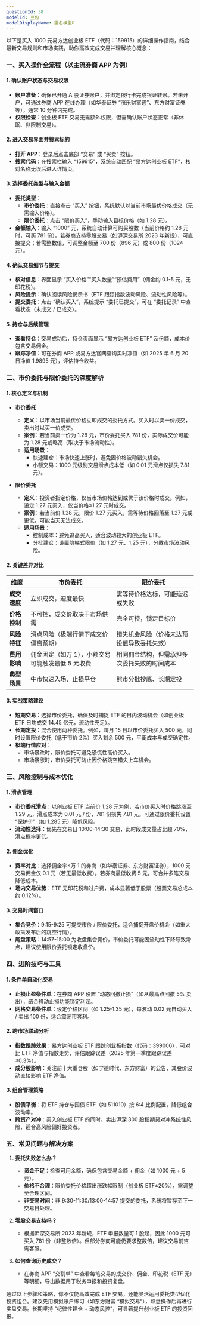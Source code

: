 ```yaml
---
questionId: 38
modelId: 豆包
modelDisplayName: 匿名模型D
---
```

以下是买入 1000 元易方达创业板 ETF（代码：159915）的详细操作指南，结合最新交易规则和市场实践，助你高效完成交易并理解核心概念：

### 一、买入操作全流程（以主流券商 APP 为例）

#### 1. 确认账户状态与交易权限

- **账户准备**：确保已开通 A 股证券账户，并绑定银行卡完成银证转账。若未开户，可通过券商 APP 在线办理（如华泰证券 “涨乐财富通”、东方财富证券等），通常 10 分钟内完成。
- **权限检查**：创业板 ETF 交易无需额外权限，但需确认账户状态正常（非休眠、非限制交易）。

#### 2. 进入交易界面并搜索标的

- **打开 APP**：登录后点击底部 “交易” 或 “买卖” 按钮。
- **搜索代码**：在搜索栏输入 “159915”，系统自动匹配 “易方达创业板 ETF”，核对名称无误后进入详情页。

#### 3. 选择委托类型与输入金额

- **委托类型**：
    - **市价委托**：直接点击 “买入” 按钮，系统默认以当前市场最优价格成交（无需输入价格）。
    - **限价委托**：点击 “限价买入”，手动输入目标价格（如 1.28 元）。
- **金额输入**：输入 “1000” 元，系统自动计算可购买股数（当前价格约 1.28 元时，可买 781 份）。若券商支持零股交易（如沪深交易所 2023 年新规），可直接提交；若需整数倍，可调整金额至 700 份（896 元）或 800 份（1024 元）。

#### 4. 确认交易细节与提交

- **核对信息**：界面显示 “买入价格”“买入数量”“预估费用”（佣金约 0.1-5 元，无印花税）。
- **风险提示**：确认阅读风险揭示书（ETF 跟踪指数波动风险、流动性风险等）。
- **提交委托**：点击 “确认买入”，系统提示 “委托已提交”，可在 “委托记录” 中查看状态（未成交 / 已成交）。

#### 5. 持仓与后续管理

- **查看持仓**：交易成功后，持仓页面显示 “易方达创业板 ETF” 及份额，成本价包含交易佣金。
- **跟踪净值**：可在券商 APP 或易方达官网查询实时净值（如 2025 年 6 月 20 日净值 1.9895 元），评估持仓收益。

### 二、市价委托与限价委托的深度解析

#### 1. 核心定义与机制

- **市价委托**
    
    - **定义**：以市场当前最优价格立即成交的委托方式。买入时以卖一价成交，卖出时以买一价成交。
    - **案例**：若当前卖一价为 1.28 元，市价委托买入 781 份，实际成交价可能为 1.28 元或略高（取决于市场流动性）。
    - **适用场景**：
        - 快速建仓：市场快速上涨时，避免因价格波动错失机会。
        - 小额交易：1000 元级别交易滑点成本低（如 0.01 元滑点仅损失 7.81 元）。
- **限价委托**
    
    - **定义**：投资者指定价格，仅当市场价格达到或优于该价格时成交。例如，设定 1.27 元买入，仅当价格≤1.27 元时成交。
    - **案例**：若当前价 1.28 元，限价 1.27 元买入，需等待价格回落至 1.27 元或更低，可能当天无法成交。
    - **适用场景**：
        - 控制成本：避免追高买入，适合波动较大的创业板 ETF。
        - 分批建仓：设置阶梯式限价（如 1.27 元、1.25 元），分散市场波动风险。

#### 2. 关键差异对比

|**维度**|**市价委托**|**限价委托**|
|---|---|---|
|**成交速度**|立即成交，速度最快|需等待价格达标，可能延迟或失败|
|**价格控制**|不可控，成交价取决于市场供需|完全可控，锁定目标价|
|**风险特征**|滑点风险（极端行情下成交价偏离预期）|错失机会风险（价格未达预设值导致委托失效）|
|**费用影响**|佣金固定（如万 1），小额交易可能触发最低 5 元收费|相同佣金结构，但需承担多次委托失败的时间成本|
|**典型场景**|牛市快速入场、止损平仓|熊市分批抄底、长期定投|

#### 3. 实战策略建议

- **短期交易**：选择市价委托，确保及时捕捉 ETF 的日内波动机会（如创业板 ETF 日均成交 14.45 亿元，流动性充足）。
- **长期定投**：混合使用两种委托。例如，每月 15 日以市价委托买入 500 元，同时设置限价委托（低于市价 2%）买入剩余 500 元，平衡成本与成交确定性。
- **极端行情应对**：
    - 市场暴跌时，限价委托可避免恐慌性高价买入。
    - 市场暴涨时，市价委托可防止因价格跳空错失上车机会。

### 三、风险控制与成本优化

#### 1. 滑点管理

- **市价委托滑点**：以创业板 ETF 当前价 1.28 元为例，若市价买入时价格跳涨至 1.29 元，滑点成本为 0.01 元 / 份，781 份损失 7.81 元。可通过限价委托设置 “保护价”（如 1.285 元）降低风险。
- **流动性选择**：优先在交易日 10:00-14:30 交易，此时段成交量占比超 70%，滑点概率更低。

#### 2. 佣金优化

- **费率对比**：选择佣金率≤万 1 的券商（如华泰证券、东方财富证券），1000 元交易佣金仅 0.1 元（若无最低收费）。若券商最低收费 5 元，可合并多笔交易降低成本。
- **场内交易优势**：ETF 无印花税和过户费，成本显著低于股票（股票交易总成本约 0.12%）。

#### 3. 交易时间窗口

- **集合竞价**：9:15-9:25 可提交市价 / 限价委托，适合捕捉开盘价机会（如重大政策发布后的跳空行情）。
- **尾盘策略**：14:57-15:00 为收盘集合竞价，市价委托可能因流动性下降导致滑点，建议使用限价委托锁定收盘价。

### 四、进阶技巧与工具

#### 1. 条件单自动化交易

- **止损止盈条件单**：在券商 APP 设置 “动态回撤止损”（如从最高点回撤 5% 卖出），结合移动止损功能锁定利润。
- **网格交易条件单**：设定价格区间（如 1.25-1.35 元），每波动 0.02 元自动买入 / 卖出 100 份，适合震荡市套利。

#### 2. 跨市场联动分析

- **指数跟踪效果**：易方达创业板 ETF 跟踪创业板指数（代码：399006），可对比 ETF 净值与指数走势，评估跟踪误差（2025 年第一季度跟踪误差≤0.3%）。
- **成分股影响**：关注前十大重仓股（如宁德时代、东方财富）的公告，其股价波动直接影响 ETF 净值。

#### 3. 组合管理策略

- **股债平衡**：将 ETF 持仓与国债 ETF（如 511010）按 6:4 比例配置，降低组合波动率。
- **跨资产对冲**：买入创业板 ETF 的同时，卖出沪深 300 股指期货对冲系统性风险，适合高风险偏好投资者。

### 五、常见问题与解决方案

1. **委托失败怎么办？**
    
    - **资金不足**：检查可用余额，确保包含交易金额 + 佣金（如 1000 元 + 5 元）。
    - **价格不合理**：限价委托价格超出涨跌幅限制（创业板 ETF±20%），需调整至合理区间。
    - **非交易时间**：非 9:30-11:30/13:00-14:57 提交的委托，系统将暂存至下一交易日处理。
2. **零股交易支持吗？**
    
    - 根据沪深交易所 2023 年新规，ETF 申报数量可 1 股起，因此 1000 元可买入 781 份（非整数倍）。但部分券商可能仍要求整数倍，建议交易前咨询客服。
3. **如何查询历史成交？**
    
    - 在券商 APP “交割单” 中查看每笔交易的成交价、佣金、印花税（ETF 无）等明细，导出数据用于税务申报和投资复盘。

  

通过以上步骤和策略，你不仅能高效完成 ETF 交易，还能灵活运用委托类型优化投资组合。建议先用模拟账户练习（如东方财富 “模拟交易”），熟悉操作后再进行实盘交易。长期坚持 “纪律性建仓 + 动态风控”，可显著提升创业板 ETF 的投资回报。